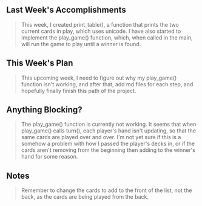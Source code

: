 ## Last Week's Accomplishments

> This week, I created print_table(), a function that prints the two current cards in play, which uses unicode. I have also started
> to implement the play_game() function, which, when called in the main, will run the game to play until a winner is found.

## This Week's Plan

> This upcoming week, I need to figure out why my play_game() function isn't working, and after that, add md files for each step,
> and hopefully finally finish this path of the project.

## Anything Blocking?

> The play_game() function is currently not working. It seems that when play_game() calls turn(), each player's hand isn't updating,
> so that the same cards are played over and over. I'm not yet sure if this is a somehow a problem with how I passed the player's decks
> in, or if the cards aren't removing from the beginning then adding to the winner's hand for some reason.

## Notes

> Remember to change the cards to add to the front of the list, not the back, as the cards are being played from the back.
